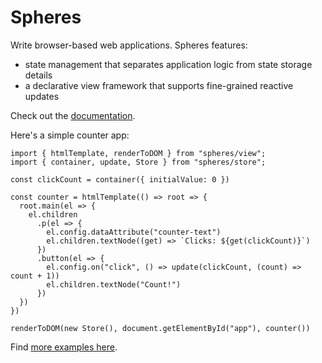 # Spheres

Write browser-based web applications. Spheres features:
- state management that separates application logic from state storage details
- a declarative view framework that supports fine-grained reactive updates

Check out the [documentation](https://github.com/brian-watkins/spheres/wiki).

Here's a simple counter app:

```
import { htmlTemplate, renderToDOM } from "spheres/view";
import { container, update, Store } from "spheres/store";

const clickCount = container({ initialValue: 0 })

const counter = htmlTemplate(() => root => {
  root.main(el => {
    el.children
      .p(el => {
        el.config.dataAttribute("counter-text")
        el.children.textNode((get) => `Clicks: ${get(clickCount)}`)
      })
      .button(el => {
        el.config.on("click", () => update(clickCount, (count) => count + 1))
        el.children.textNode("Count!")
      })
  })
})

renderToDOM(new Store(), document.getElementById("app"), counter())
```

Find [more examples here](https://github.com/brian-watkins/spheres/tree/main/examples).

